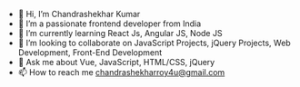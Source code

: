 - 👋 Hi, I’m Chandrashekhar Kumar
- 👀 I’m a passionate frontend developer from India
- 🌱 I’m currently learning React Js, Angular JS, Node JS
- 💞️ I’m looking to collaborate on JavaScript Projects, jQuery Projects, Web Development, Front-End Development
- 💬 Ask me about Vue, JavaScript, HTML/CSS, jQuery
- 📫 How to reach me chandrashekharroy4u@gmail.com


